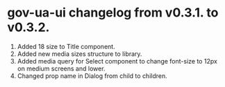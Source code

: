 # gov-ua-ui changelog from v0.3.1. to v0.3.2.

1. Added 18 size to Title component.
2. Added new media sizes structure to library.
3. Added media query for Select component to change font-size to 12px on medium screens and lower.
4. Changed prop name in Dialog from child to children.
